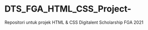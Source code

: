 # DTS_FGA_HTML_CSS_Project-
Repositori untuk projek HTML &amp; CSS  Digitalent Scholarship FGA 2021

